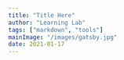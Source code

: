 ```yaml
---
title: "Title Here"
author: "Learning Lab"
tags: ["markdown", "tools"]
mainImage: "/images/gatsby.jpg"
date: 2021-01-17
---
```

